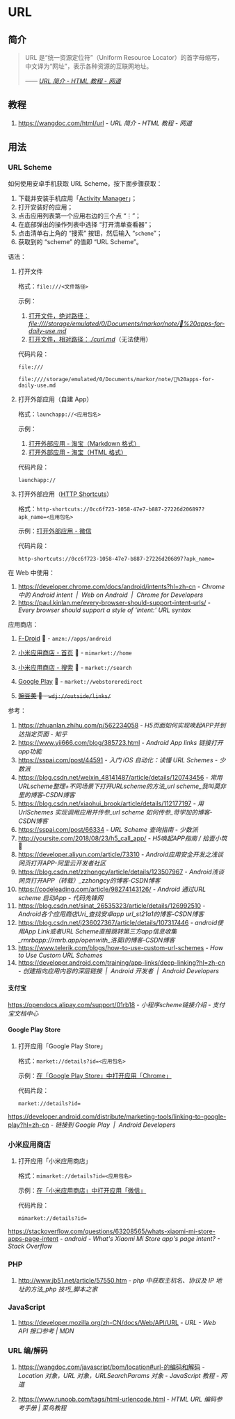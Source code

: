 # URL

## 简介

> URL 是“统一资源定位符”（Uniform Resource Locator）的首字母缩写，中文译为“网址”，表示各种资源的互联网地址。
>
> <cite>—— [URL 简介 - HTML 教程 - 网道](https://wangdoc.com/html/url )</cite>

## 教程

1. https://wangdoc.com/html/url - *URL 简介 - HTML 教程 - 网道*

## 用法

### URL Scheme

如何使用安卓手机获取 URL Scheme，按下面步骤获取：

1. 下载并安装手机应用「[Activity Manager](https://www.f-droid.org/packages/com.activitymanager/)」；
2. 打开安装好的应用；
3. 点击应用列表第一个应用右边的三个点 “⋮”；
4. 在底部弹出的操作列表中选择 “打开清单查看器”；
5. 点击清单右上角的 “搜索” 按钮，然后输入 “`scheme`”；
6. 获取到的 “scheme” 的值即 “URL Scheme”。

语法：

1. 打开文件

    格式：`file:///<文件路径>`

    示例：
    
    1. [打开文件，绝对路径：*file:////storage/emulated/0/Documents/markor/note/📱%20apps-for-daily-use.md*](file:////storage/emulated/0/Documents/markor/note/📱%20apps-for-daily-use.md)
    2. [打开文件，相对路径：*./curl.md*](file:///curl.md)（无法使用）

    代码片段：

    ```uri
    file:///
    ```

    ```uri
    file:////storage/emulated/0/Documents/markor/note/📱%20apps-for-daily-use.md
    ```

2. 打开外部应用（自建 App）

    格式：`launchapp://<应用包名>`

    示例：
    
    1. [打开外部应用 - 淘宝（Markdown 格式）](launchapp://com.taobao.taobao)
    2. <a href="launchapp://com.taobao.taobao">打开外部应用 - 淘宝（HTML 格式）</a>

    代码片段：

    ```uri
    launchapp://
    ```

3. 打开外部应用（[HTTP Shortcuts](https://http-shortcuts.rmy.ch/)）

    格式：`http-shortcuts://0cc6f723-1058-47e7-b887-27226d206897?apk_name=<应用包名>`

    示例：[打开外部应用 - 微信](http-shortcuts://0cc6f723-1058-47e7-b887-27226d206897?apk_name=com.tencent.mm)
    
    代码片段：
    
    ```uri
    http-shortcuts://0cc6f723-1058-47e7-b887-27226d206897?apk_name=
    ```

在 Web 中使用：

1. https://developer.chrome.com/docs/android/intents?hl=zh-cn - *Chrome 中的 Android intent  |  Web on Android  |  Chrome for Developers*
2. https://paul.kinlan.me/every-browser-should-support-intent-urls/ - *Every browser should support a style of 'intent:' URL syntax*

应用商店：

1. [F-Droid](amzn://apps/android) 🚀 - `amzn://apps/android`

2. [小米应用商店 - 首页](mimarket://home) 🚀 - `mimarket://home`

3. [小米应用商店 - 搜索](market://search) 🚀 - `market://search`

4. [Google Play](market://webstoreredirect) 🚧 - `market://webstoreredirect`

5. ~~[豌豆荚](wdj://outside/links/) 🚀 - `wdj://outside/links/`~~

参考：

1. https://zhuanlan.zhihu.com/p/562234058 - *H5页面如何实现唤起APP并到达指定页面 - 知乎*
2. https://www.yii666.com/blog/385723.html - *Android App links 链接打开app功能*
3. https://sspai.com/post/44591 - *入门 iOS 自动化：读懂 URL Schemes - 少数派*
4. https://blog.csdn.net/weixin_48141487/article/details/120743456 - *常用URLscheme整理+不同场景下打开URLscheme的方法_url scheme_我叫莫非里的博客-CSDN博客*
5. https://blog.csdn.net/xiaohui_brook/article/details/112177197 - *用 UrlSchemes 实现调用应用并传参_url scheme 如何传参_苛学加的博客-CSDN博客*
6. https://sspai.com/post/66334 - *URL Scheme 查询指南 - 少数派*
7. http://yoursite.com/2018/08/23/h5_call_app/ - *H5唤起APP指南 / 拾壹小筑* 🚀
8. https://developer.aliyun.com/article/73310 - *Android应用安全开发之浅谈网页打开APP-阿里云开发者社区*
9. https://blog.csdn.net/zzhongcy/article/details/123507967 - *Android浅谈网页打开APP（转载）_zzhongcy的博客-CSDN博客*
10. https://codeleading.com/article/98274143126/ - *Android 通过URL scheme 启动App - 代码先锋网*
11. https://blog.csdn.net/sinat_26535323/article/details/126992510 - *Android各个应用商店Uri_查找安卓app url_st21a1的博客-CSDN博客*
12. https://blog.csdn.net/j236027367/article/details/107317446 - *android使用App Link或者URL Scheme直接跳转第三方app信息收集_rmrbapp://rmrb.app/openwith_洛莫I的博客-CSDN博客*
13. https://www.telerik.com/blogs/how-to-use-custom-url-schemes - *How to Use Custom URL Schemes*
14. https://developer.android.com/training/app-links/deep-linking?hl=zh-cn - *创建指向应用内容的深层链接  |  Android 开发者  |  Android Developers*

#### 支付宝

https://opendocs.alipay.com/support/01rb18 - *小程序scheme链接介绍 - 支付宝文档中心*

#### Google Play Store

1. 打开应用「Google Play Store」

    格式：`market://details?id=<应用包名>`

    示例：[在「Google Play Store」中打开应用「Chrome」](market://details?id=com.android.chrome)

    代码片段：

    ```uri
    market://details?id=
    ```

https://developer.android.com/distribute/marketing-tools/linking-to-google-play?hl=zh-cn - *链接到 Google Play  |  Android Developers*

### 小米应用商店

1. 打开应用「小米应用商店」

    格式：`mimarket://details?id=<应用包名>`

    示例：[在「小米应用商店」中打开应用「微信」](mimarket://details?id=com.tencent.mm)

    代码片段：

    ```uri
    mimarket://details?id=
    ```

https://stackoverflow.com/questions/63208565/whats-xiaomi-mi-store-apps-page-intent - *android - What's Xiaomi Mi Store app's page intent? - Stack Overflow*

### PHP

1. http://www.jb51.net/article/57550.htm - *php 中获取主机名、协议及 IP 地址的方法_php 技巧_脚本之家*

### JavaScript

1. https://developer.mozilla.org/zh-CN/docs/Web/API/URL - *URL - Web API 接口参考 | MDN*

### URL 编/解码

1. <https://wangdoc.com/javascript/bom/location#url-的编码和解码> - *Location 对象，URL 对象，URLSearchParams 对象 - JavaScript 教程 - 网道*

2. https://www.runoob.com/tags/html-urlencode.html - *HTML URL 编码参考手册 | 菜鸟教程*
